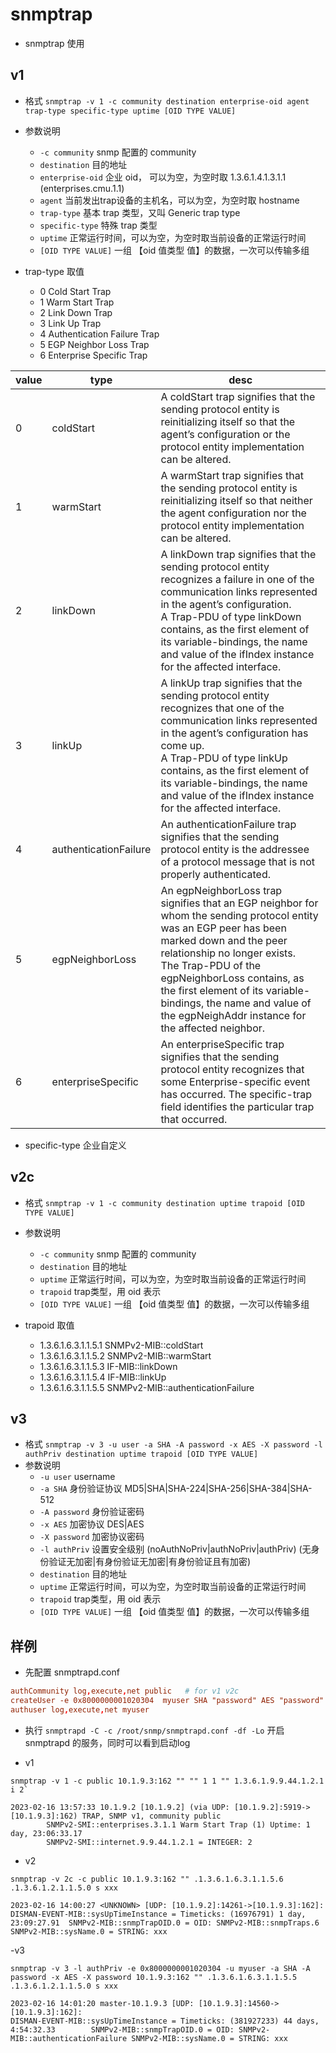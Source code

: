 # snmptrap

- snmptrap 使用

## v1

- 格式 `snmptrap -v 1 -c community destination enterprise-oid agent trap-type specific-type uptime [OID TYPE VALUE]`
- 参数说明
    - `-c community` snmp 配置的 community 
    - `destination` 目的地址
    - `enterprise-oid` 企业 oid， 可以为空，为空时取 1.3.6.1.4.1.3.1.1 (enterprises.cmu.1.1)
    - `agent` 当前发出trap设备的主机名，可以为空，为空时取 hostname
    - `trap-type` 基本 trap 类型，又叫 Generic trap type
    - `specific-type` 特殊 trap 类型
    - `uptime` 正常运行时间，可以为空，为空时取当前设备的正常运行时间
    - `[OID TYPE VALUE]` 一组 【oid 值类型 值】的数据，一次可以传输多组

- trap-type 取值
    - 0  Cold Start Trap
    - 1  Warm Start Trap
    - 2  Link Down Trap
    - 3  Link Up Trap
    - 4  Authentication Failure Trap
    - 5  EGP Neighbor Loss Trap
    - 6  Enterprise Specific Trap

|value| type |desc|
|---|---|---|
|0|coldStart|A coldStart trap signifies that the sending protocol entity is reinitializing itself so that the agent’s configuration or the protocol entity implementation can be altered.|
|1|warmStart|A warmStart trap signifies that the sending protocol entity is reinitializing itself so that neither the agent configuration nor the protocol entity implementation can be altered.|
|2|linkDown|A linkDown trap signifies that the sending protocol entity recognizes a failure in one of the communication links represented in the agent’s configuration.<br> A Trap-PDU of type linkDown contains, as the first element of its variable-bindings, the name and value of the ifIndex instance for the affected interface.|
|3|linkUp|	A linkUp trap signifies that the sending protocol entity recognizes that one of the communication links represented in the agent’s configuration has come up.<br> A Trap-PDU of type linkUp contains, as the first element of its variable-bindings, the name and value of the ifIndex instance for the affected interface.|
|4|authenticationFailure|	An authenticationFailure trap signifies that the sending protocol entity is the addressee of a protocol message that is not properly authenticated.|
|5|egpNeighborLoss|An egpNeighborLoss trap signifies that an EGP neighbor for whom the sending protocol entity was an EGP peer has been marked down and the peer relationship no longer exists.<br> The Trap-PDU of the egpNeighborLoss contains, as the first element of its variable-bindings, the name and value of the egpNeighAddr instance for the affected neighbor.|
|6|enterpriseSpecific|An enterpriseSpecific trap signifies that the sending protocol entity recognizes that some Enterprise-specific event has occurred. The specific-trap field identifies the particular trap that occurred.|

- specific-type 企业自定义


## v2c

- 格式 `snmptrap -v 1 -c community destination uptime trapoid [OID TYPE VALUE]`
- 参数说明
    - `-c community` snmp 配置的 community 
    - `destination` 目的地址
    - `uptime` 正常运行时间，可以为空，为空时取当前设备的正常运行时间
    - `trapoid` trap类型，用 oid 表示
    - `[OID TYPE VALUE]` 一组 【oid 值类型 值】的数据，一次可以传输多组

- trapoid 取值
    - 1.3.6.1.6.3.1.1.5.1  SNMPv2-MIB::coldStart
    - 1.3.6.1.6.3.1.1.5.2  SNMPv2-MIB::warmStart 
    - 1.3.6.1.6.3.1.1.5.3  IF-MIB::linkDown
    - 1.3.6.1.6.3.1.1.5.4  IF-MIB::linkUp 
    - 1.3.6.1.6.3.1.1.5.5  SNMPv2-MIB::authenticationFailure

## v3

- 格式 `snmptrap -v 3 -u user -a SHA -A password -x AES -X password -l authPriv destination uptime trapoid [OID TYPE VALUE]`
- 参数说明
    - `-u user` username
    - `-a SHA` 身份验证协议 MD5|SHA|SHA-224|SHA-256|SHA-384|SHA-512
    - `-A password` 身份验证密码
    - `-x AES` 加密协议 DES|AES
    - `-X password` 加密协议密码
    - `-l authPriv` 设置安全级别 (noAuthNoPriv|authNoPriv|authPriv) (无身份验证无加密|有身份验证无加密|有身份验证且有加密)
    - `destination` 目的地址
    - `uptime` 正常运行时间，可以为空，为空时取当前设备的正常运行时间
    - `trapoid` trap类型，用 oid 表示
    - `[OID TYPE VALUE]` 一组 【oid 值类型 值】的数据，一次可以传输多组

## 样例

- 先配置 snmptrapd.conf

```conf
authCommunity log,execute,net public   # for v1 v2c
createUser -e 0x8000000001020304  myuser SHA "password" AES "password"  # for v3
authuser log,execute,net myuser
```

- 执行 `snmptrapd -C -c /root/snmp/snmptrapd.conf -df -Lo` 开启 snmptrapd 的服务，同时可以看到启动log

- v1
```shell
snmptrap -v 1 -c public 10.1.9.3:162 "" "" 1 1 "" 1.3.6.1.9.9.44.1.2.1 i 2`
```

```output
2023-02-16 13:57:33 10.1.9.2 [10.1.9.2] (via UDP: [10.1.9.2]:5919->[10.1.9.3]:162) TRAP, SNMP v1, community public
        SNMPv2-SMI::enterprises.3.1.1 Warm Start Trap (1) Uptime: 1 day, 23:06:33.17
        SNMPv2-SMI::internet.9.9.44.1.2.1 = INTEGER: 2
```

- v2

```shell
snmptrap -v 2c -c public 10.1.9.3:162 "" .1.3.6.1.6.3.1.1.5.6 .1.3.6.1.2.1.1.5.0 s xxx
```

```output
2023-02-16 14:00:27 <UNKNOWN> [UDP: [10.1.9.2]:14261->[10.1.9.3]:162]:
DISMAN-EVENT-MIB::sysUpTimeInstance = Timeticks: (16976791) 1 day, 23:09:27.91  SNMPv2-MIB::snmpTrapOID.0 = OID: SNMPv2-MIB::snmpTraps.6    SNMPv2-MIB::sysName.0 = STRING: xxx
```

-v3

```shell
snmptrap -v 3 -l authPriv -e 0x8000000001020304 -u myuser -a SHA -A password -x AES -X password 10.1.9.3:162 "" .1.3.6.1.6.3.1.1.5.5 .1.3.6.1.2.1.1.5.0 s xxx
```

```output
2023-02-16 14:01:20 master-10.1.9.3 [UDP: [10.1.9.3]:14560->[10.1.9.3]:162]:
DISMAN-EVENT-MIB::sysUpTimeInstance = Timeticks: (381927233) 44 days, 4:54:32.33        SNMPv2-MIB::snmpTrapOID.0 = OID: SNMPv2-MIB::authenticationFailure SNMPv2-MIB::sysName.0 = STRING: xxx
```